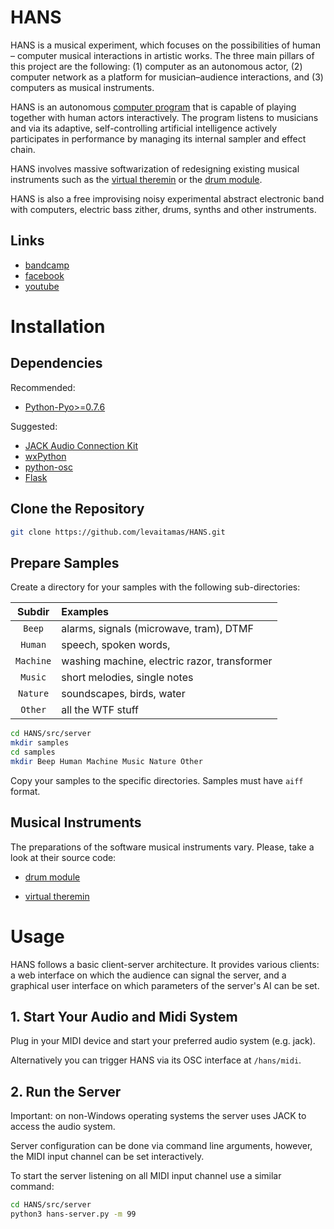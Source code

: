 # HANS

HANS is a musical experiment, which focuses on the possibilities of
human – computer musical interactions in artistic works. The three
main pillars of this project are the following: (1) computer as an
autonomous actor, (2) computer network as a platform for
musician–audience interactions, and (3) computers as musical
instruments.

HANS is an autonomous [computer program](src/) that is capable
of playing together with human actors interactively. The program
listens to musicians and via its adaptive, self-controlling artificial
intelligence actively participates in performance by managing its
internal sampler and effect chain.

HANS involves massive softwarization of redesigning existing musical
instruments such as the [virtual theremin](util/theremin.py) or
the [drum module](util/drum/).

HANS is also a free improvising noisy experimental abstract electronic
band with computers, electric bass zither, drums, synths and other
instruments.

## Links

* [bandcamp](https://hans-music.bandcamp.com)
* [facebook](https://www.facebook.com/hansexperiment)
* [youtube](https://www.youtube.com/channel/UCbEil33Hz9sZZZ9DxmT1d_Q)

# Installation

## Dependencies

Recommended:

* [Python-Pyo>=0.7.6](http://ajaxsoundstudio.com/software/pyo/)

Suggested:

* [JACK Audio Connection Kit](http://www.jackaudio.org/downloads/)
* [wxPython](https://wxpython.org)
* [python-osc](https://github.com/attwad/python-osc)
* [Flask](http://flask.pocoo.org)

## Clone the Repository

```sh
git clone https://github.com/levaitamas/HANS.git
```

## Prepare Samples

Create a directory for your samples with the following sub-directories:

| Subdir    | Examples                                     |
| :---:     | :---                                         |
| `Beep`    | alarms, signals (microwave, tram), DTMF      |
| `Human`   | speech, spoken words,                        |
| `Machine` | washing machine, electric razor, transformer |
| `Music`   | short melodies, single notes                 |
| `Nature`  | soundscapes, birds, water                    |
| `Other`   | all the WTF stuff                            |

```sh
cd HANS/src/server
mkdir samples
cd samples
mkdir Beep Human Machine Music Nature Other
```

Copy your samples to the specific directories. Samples must have
`aiff` format.

## Musical Instruments

The preparations of the software musical instruments vary. Please,
take a look at their source code:

- [drum module](util/drum/)

- [virtual theremin](util/theremin.py)

# Usage

HANS follows a basic client-server architecture. It provides various
clients: a web interface on which the audience can signal the server,
and a graphical user interface on which parameters of the server's AI
can be set.

## 1. Start Your Audio and Midi System

Plug in your MIDI device and start your preferred audio system
(e.g. jack).

Alternatively you can trigger HANS via its OSC interface at `/hans/midi`.

## 2. Run the Server

Important: on non-Windows operating systems the server uses JACK to
access the audio system.

Server configuration can be done via command line arguments, however,
the MIDI input channel can be set interactively.

To start the server listening on all MIDI input channel use a similar
command:

```sh
cd HANS/src/server
python3 hans-server.py -m 99
```
